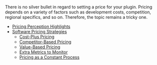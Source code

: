 [//]: # (title: Pricing Guidelines)

There is no silver bullet in regard to setting a price for your plugin. Pricing depends on a variety of factors such as development costs, competition, regional specifics, and so on. Therefore, the topic remains a tricky one.

* [Pricing Perception Highlights](pricing-perception-highlights.md)
* [Software Pricing Strategies](software-pricing-strategies.md)
    * [Cost-Plus Pricing](cost-plus-pricing.md)
    * [Competitor-Based Pricing](competitor-based-pricing.md)
    * [Value-Based Pricing](value-based-pricing.md)
    * [Extra Metrics to Monitor](extra-metrics.md)
    * [Pricing as a Constant Process](pricing-constant-process.md)
